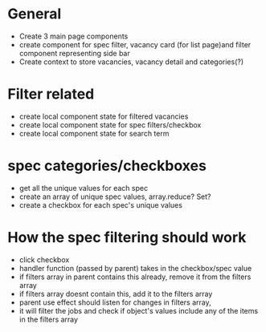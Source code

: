 # General

- Create 3 main page components
- create component for spec filter, vacancy card (for list page)and filter component representing side bar
- Create context to store vacancies, vacancy detail and categories(?)

# Filter related
- create local component state for filtered vacancies
- create local component state for spec filters/checkbox
- create local component state for search term

# spec categories/checkboxes

  - get all the unique values for each spec
  - create an array of unique spec values, array.reduce? Set?
  - create a checkbox for each spec's unique values
  
# How the spec filtering should work

- click checkbox
- handler function (passed by parent) takes in the checkbox/spec value
- if filters array in parent contains this already, remove it from the filters array
- if filters array doesnt contain this, add it to the filters array
- parent use effect should listen for changes in filters array,
- it will filter the jobs and check if object's values include any of the items in the filters array